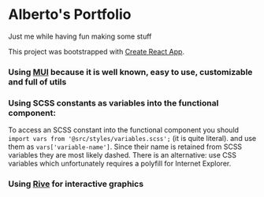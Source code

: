 # Alberto's Portfolio
Just me while having fun making some stuff

This project was bootstrapped with [Create React App](https://github.com/facebook/create-react-app).


### Using [MUI](https://mui.com/material-ui/getting-started/overview/) because it is well known, easy to use, customizable and full of utils

### Using SCSS constants as variables into the functional component:

To access an SCSS constant into the functional component you should `import vars from '@src/styles/variables.scss';` (it is quite literal).
and use them as `vars['variable-name']`. Since their name is retained from SCSS variables they are most likely dashed.
There is an alternative: use CSS variables which unfortunately requires a polyfill for Internet Explorer.

### Using [Rive](https://rive.app/) for interactive graphics
